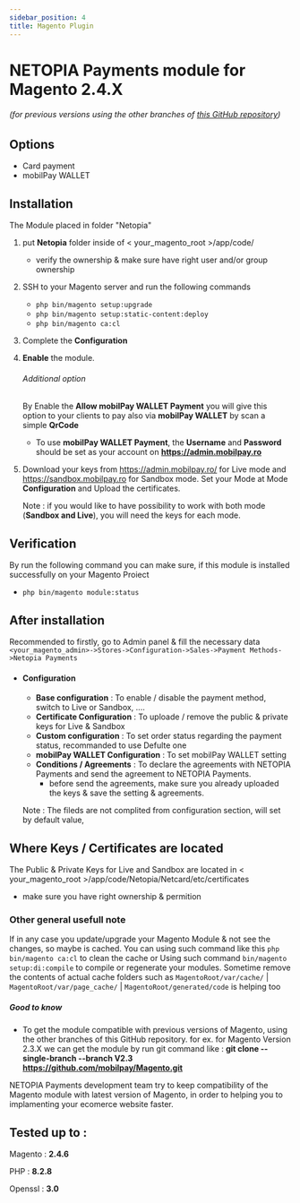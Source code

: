 ```yaml
---
sidebar_position: 4
title: Magento Plugin
---
```


# NETOPIA Payments module for Magento 2.4.X
###### (for previous versions using the other branches of [this GitHub repository](https://github.com/mobilpay/Magento))

## Options
* Card payment
* mobilPay WALLET

## Installation
The Module placed in folder "Netopia"
1. put **Netopia** folder inside of < your_magento_root >/app/code/
    * verify the ownership & make sure have right user and/or group ownership
2. SSH to your Magento server and run the following commands
    * `php bin/magento setup:upgrade`
    * `php bin/magento setup:static-content:deploy`
    * `php bin/magento ca:cl`
3.  Complete the **Configuration**   
4.  **Enable** the module.
    ###### Additional option
    By Enable the **Allow mobilPay WALLET Payment** you will give this option to your clients to pay also via **mobilPay WALLET** by scan a simple **QrCode** 
    * To use **mobilPay WALLET Payment**, the **Username** and **Password** should be set as your account on **https://admin.mobilpay.ro**
5. Download your keys from https://admin.mobilpay.ro/ for Live mode and https://sandbox.mobilpay.ro for Sandbox mode.
   Set your Mode at Mode **Configuration** and  Upload the certificates.
   
   Note : if you would like to have possibility to work with both mode (**Sandbox and Live**), you will need the keys for each mode.


## Verification
By run the following command you can make sure, if this module is installed successfully on your Magento Proiect
* ```php bin/magento module:status```

## After installation
Recommended to firstly, go to Admin panel & fill the necessary data
```<your_magento_admin>->Stores->Configuration->Sales->Payment Methods->Netopia Payments```

* #### Configuration
    * **Base configuration** : To enable / disable the payment method, switch to Live or Sandbox, ....
    * **Certificate Configuration** : To uploade / remove the public & private keys for Live & Sandbox
    * **Custom configuration** : To set order status regarding the payment status, recommanded to use Defulte one 
    * **mobilPay WALLET Configuration** : To set mobilPay WALLET setting
    * **Conditions / Agreements** : To declare the agreements with NETOPIA Payments and send the agreement to NETOPIA Payments.
        * before send the agreements, make sure you already uploaded the keys & save the setting & agreements.
        
    Note : The fileds are not complited from configuration section, will set by default value, 

## Where Keys / Certificates are located
The Public & Private Keys for Live and Sandbox are located in < your_magento_root >/app/code/Netopia/Netcard/etc/certificates
* make sure you have right ownership & permition
### Other general usefull note
If in any case you update/upgrade your Magento Module & not see the changes, so maybe is cached.
You can using such command like this ```php bin/magento ca:cl``` to clean the cache or
Using such command ```bin/magento setup:di:compile``` to compile or regenerate your modules.
Sometime remove the contents of actual cache folders such as ```MagentoRoot/var/cache/``` | ```MagentoRoot/var/page_cache/``` | ```MagentoRoot/generated/code``` is helping too

##### Good to know
* To get the module compatible with previous versions of Magento, using the other branches of this GitHub repository. for ex. for Magento Version 2.3.X we can get the module by run git command like : **git clone --single-branch --branch V2.3 https://github.com/mobilpay/Magento.git**

NETOPIA Payments development team try to keep compatibility of the Magento module with latest version of Magento, in order to helping you to implamenting your ecomerce website faster.

## Tested up to : 
Magento : **2.4.6**

PHP : **8.2.8**

Openssl : **3.0**